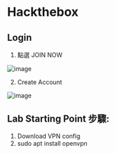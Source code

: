 # Hackthebox
## Login
1. 點選 JOIN NOW

![image](https://user-images.githubusercontent.com/22366572/148695883-c8b82ad7-4141-49dc-ab28-d3eca06ce231.png)

2. Create Account

![image](https://user-images.githubusercontent.com/22366572/148695935-197c2c98-4d37-46f1-9f14-ab07b9b10eed.png)



## Lab Starting Point 步驟:
1. Download VPN config
2. sudo apt install openvpn
